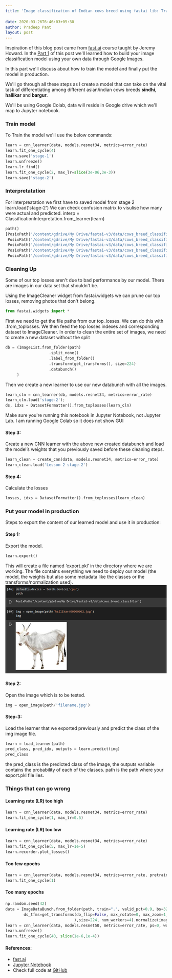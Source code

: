 ```yaml
---
title: 'Image classification of Indian cows breed using fastai lib: Train Model'

date: 2020-03-26T6:46:03+05:30
author: Pradeep Pant
layout: post
---
```


Inspiration of this blog post came from [fast.ai](https://course.fast.ai/videos/?lesson=2) course taught by Jeremy Howard. 
In the [Part 1](/2020/02/29/Image-classification-of-Indian-cows-breed-using-fastai-lib.html) of this post we'll learned how to build your image classification model using your own data through Google Images.

In this part we'll discuss about how to train the model and finally put the model in production.

We'll go through all these steps as I create a model that can take on the vital task of differentiating among different asian/indian cows breeds **sindhi**, **hallikar** and **bargur**. 

We'll be using Google Colab, data will reside in Google drive which we'll map to Jupyter notebook.

### Train model
To Train the model we'll use the below commands:
````python
learn = cnn_learner(data, models.resnet34, metrics=error_rate)
learn.fit_one_cycle(4)
learn.save('stage-1')
learn.unfreeze()
learn.lr_find()
learn.fit_one_cycle(2, max_lr=slice(3e-06,3e-3))
learn.save('stage-2')
````

### Interpretatation

For interpreatation we first have to saved model from stage 2
learn.load('stage-2')
We can check confusion matrix to visulise how many were actual and predicted.
interp = ClassificationInterpretation.from_learner(learn)
````python
path()
[PosixPath('/content/gdrive/My Drive/fastai-v3/data/cows_breed_classifier/sindhi'),
 PosixPath('/content/gdrive/My Drive/fastai-v3/data/cows_breed_classifier/hallikar'),
 PosixPath('/content/gdrive/My Drive/fastai-v3/data/cows_breed_classifier/bargur'),
 PosixPath('/content/gdrive/My Drive/fastai-v3/data/cows_breed_classifier/models'),
 PosixPath('/content/gdrive/My Drive/fastai-v3/data/cows_breed_classifier/cleaned.csv')]
````
### Cleaning Up
Some of our top losses aren't due to bad performance by our model. There are images in our data set that shouldn't be.

Using the ImageCleaner widget from fastai.widgets we can prune our top losses, removing photos that don't belong.
````python
from fastai.widgets import *
````
First we need to get the file paths from our top_losses. We can do this with .from_toplosses. We then feed the top losses indexes and corresponding dataset to ImageCleaner.
In order to clean the entire set of images, we need to create a new dataset without the split
````python
db = (ImageList.from_folder(path)
                   .split_none()
                   .label_from_folder()
                   .transform(get_transforms(), size=224)
                   .databunch()
     )
````
Then we create a new learner to use our new databunch with all the images.
````python
learn_cln = cnn_learner(db, models.resnet34, metrics=error_rate)
learn_cln.load('stage-2');
ds, idxs = DatasetFormatter().from_toplosses(learn_cln)
````
Make sure you're running this notebook in Jupyter Notebook, not Jupyter Lab. I am running Google Colab so it does not show GUI 
#### Step 3:
Create a new CNN learner with the above new created databunch and load the model’s weights that you previously saved before these cleaning steps.
````python
learn_clean = create_cnn(data, models.resnet34, metrics=error_rate)
learn_clean.load('Lesson 2 stage-2')
````
#### Step 4:
Calculate the losses
````python
losses, idxs = DatasetFormatter().from_toplosses(learn_clean)
````
### Put your model in production
Steps to export the content of our learned model and use it in production:

#### Step 1:
Export the model.
````python
learn.export()
````
This will create a file named ‘export.pkl’ in the directory where we are working. The file contains everything we need to deploy our model (the model, the weights but also some metadata like the classes or the transforms/normalization used).
![Production Model Test Image.png](\data\images\production_test_image_cows_breed_classifier.png)
#### Step 2:
Open the image which is to be tested.
````python
img = open_image(path/'filename.jpg')
````

#### Step-3:
Load the learner that we exported previously and predict the class of the img image file.

````python
learn = load_learner(path)
pred_class, pred_idx, outputs = learn.predict(img)
pred_class
````
the pred_class is the predicted class of the image, the outputs variable contains the probability of each of the classes. path is the path where your export.pkl file lies.

### Things that can go wrong

#### Learning rate (LR) too high
````python
learn = cnn_learner(data, models.resnet34, metrics=error_rate)
learn.fit_one_cycle(1, max_lr=0.5)
````
#### Learning rate (LR) too low
````python
learn = cnn_learner(data, models.resnet34, metrics=error_rate)
learn.fit_one_cycle(5, max_lr=1e-5)
learn.recorder.plot_losses()
````
#### Too few epochs
````python
learn = cnn_learner(data, models.resnet34, metrics=error_rate, pretrained=False)
learn.fit_one_cycle(1)
````
#### Too many epochs
````python
np.random.seed(42)
data = ImageDataBunch.from_folder(path, train=".", valid_pct=0.9, bs=32, 
        ds_tfms=get_transforms(do_flip=False, max_rotate=0, max_zoom=1, max_lighting=0, max_warp=0
                              ),size=224, num_workers=4).normalize(imagenet_stats)
learn = cnn_learner(data, models.resnet50, metrics=error_rate, ps=0, wd=0)
learn.unfreeze()
learn.fit_one_cycle(40, slice(1e-6,1e-4))
````
#### References: 
* [fast.ai](https://course.fast.ai/videos/?lesson=2)
* [Jupyter Notebook](https://jupyter.org/)
* Check full code at [GitHub](https://github.com/ppant/course-v3/blob/master/lesson2_ppant_cows_classifier.ipynb)




